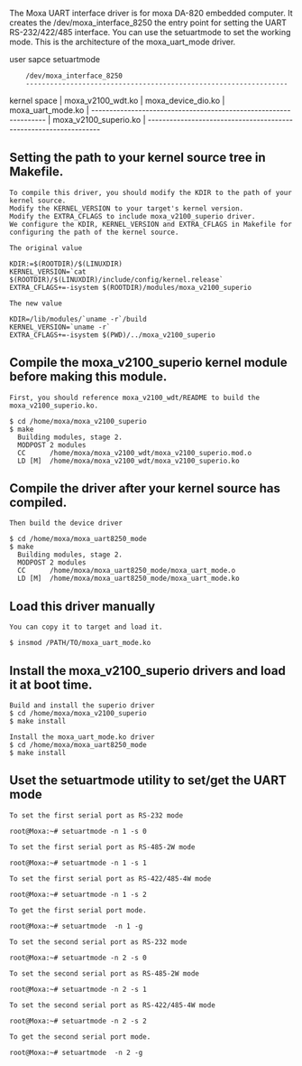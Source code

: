 The Moxa UART interface driver is for moxa DA-820 embedded computer. It creates the /dev/moxa_interface_8250 the entry point for setting the UART RS-232/422/485 interface. 
You can use the setuartmode to set the working mode.
This is the architecture of the moxa_uart_mode driver.


user sapce	setuartmode

		/dev/moxa_interface_8250
		-----------------------------------------------------------------
kernel space	| moxa_v2100_wdt.ko  |  moxa_device_dio.ko |  moxa_uart_mode.ko  |
		-----------------------------------------------------------------
		| moxa_v2100_superio.ko                                          | 
		-----------------------------------------------------------------


## Setting the path to your kernel source tree in Makefile.

	To compile this driver, you should modify the KDIR to the path of your kernel source. 
	Modify the KERNEL_VERSION to your target's kernel version.
	Modify the EXTRA_CFLAGS to include moxa_v2100_superio driver.
	We configure the KDIR, KERNEL_VERSION and EXTRA_CFLAGS in Makefile for configuring the path of the kernel source.

	The original value

	KDIR:=$(ROOTDIR)/$(LINUXDIR)
	KERNEL_VERSION=`cat $(ROOTDIR)/$(LINUXDIR)/include/config/kernel.release`
	EXTRA_CFLAGS+=-isystem $(ROOTDIR)/modules/moxa_v2100_superio

	The new value

	KDIR=/lib/modules/`uname -r`/build
	KERNEL_VERSION=`uname -r`
	EXTRA_CFLAGS+=-isystem $(PWD)/../moxa_v2100_superio

## Compile the moxa_v2100_superio kernel module before making this module.

	First, you should reference moxa_v2100_wdt/README to build the moxa_v2100_superio.ko.

	$ cd /home/moxa/moxa_v2100_superio
	$ make
	  Building modules, stage 2.
	  MODPOST 2 modules
	  CC      /home/moxa/moxa_v2100_wdt/moxa_v2100_superio.mod.o
	  LD [M]  /home/moxa/moxa_v2100_wdt/moxa_v2100_superio.ko

## Compile the driver after your kernel source has compiled.

	Then build the device driver

	$ cd /home/moxa/moxa_uart8250_mode
	$ make
	  Building modules, stage 2.
	  MODPOST 2 modules
	  CC      /home/moxa/moxa_uart8250_mode/moxa_uart_mode.o
	  LD [M]  /home/moxa/moxa_uart8250_mode/moxa_uart_mode.ko

## Load this driver manually

	You can copy it to target and load it.

	$ insmod /PATH/TO/moxa_uart_mode.ko

## Install the moxa_v2100_superio drivers and load it at boot time.

	Build and install the superio driver
	$ cd /home/moxa/moxa_v2100_superio
	$ make install

	Install the moxa_uart_mode.ko driver
	$ cd /home/moxa/moxa_uart8250_mode
	$ make install

## Uset the setuartmode utility to set/get the UART mode

	To set the first serial port as RS-232 mode

	root@Moxa:~# setuartmode -n 1 -s 0

	To set the first serial port as RS-485-2W mode

	root@Moxa:~# setuartmode -n 1 -s 1

	To set the first serial port as RS-422/485-4W mode

	root@Moxa:~# setuartmode -n 1 -s 2

	To get the first serial port mode.

	root@Moxa:~# setuartmode  -n 1 -g

	To set the second serial port as RS-232 mode
	
	root@Moxa:~# setuartmode -n 2 -s 0

	To set the second serial port as RS-485-2W mode

	root@Moxa:~# setuartmode -n 2 -s 1

	To set the second serial port as RS-422/485-4W mode

	root@Moxa:~# setuartmode -n 2 -s 2

	To get the second serial port mode.

	root@Moxa:~# setuartmode  -n 2 -g


